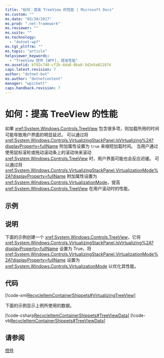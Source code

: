 ```yaml
---
title: "如何：提高 TreeView 的性能 | Microsoft Docs"
ms.custom: ""
ms.date: "03/30/2017"
ms.prod: ".net-framework"
ms.reviewer: ""
ms.suite: ""
ms.technology: 
  - "dotnet-wpf"
ms.tgt_pltfrm: ""
ms.topic: "article"
helpviewer_keywords: 
  - "TreeView 控件 [WPF], 提高性能"
ms.assetid: b792c740-cf2b-4da8-8ba8-3d2e5a821874
caps.latest.revision: 7
author: "dotnet-bot"
ms.author: "dotnetcontent"
manager: "wpickett"
caps.handback.revision: 7
---
```

# 如何：提高 TreeView 的性能
如果 <xref:System.Windows.Controls.TreeView> 包含很多项，则加载所用的时间可能导致用户界面的明显延迟。  可以通过将 <xref:System.Windows.Controls.VirtualizingStackPanel.IsVirtualizing%2A?displayProperty=fullName> 附加属性设置为 `true` 来缩短加载时间。  当用户通过使用鼠标滚轮或拖动滚动条上的滚动块来滚动 <xref:System.Windows.Controls.TreeView> 时，用户界面可能也会反应迟缓。  可以通过将 <xref:System.Windows.Controls.VirtualizingStackPanel.VirtualizationMode%2A?displayProperty=fullName> 附加属性设置为 <xref:System.Windows.Controls.VirtualizationMode>，提高 <xref:System.Windows.Controls.TreeView> 在用户滚动时的性能。  
  
## 示例  
  
## 说明  
 下面的示例创建一个 <xref:System.Windows.Controls.TreeView>，它将 <xref:System.Windows.Controls.VirtualizingStackPanel.IsVirtualizing%2A?displayProperty=fullName> 设置为 True，将 <xref:System.Windows.Controls.VirtualizingStackPanel.VirtualizationMode%2A?displayProperty=fullName> 设置为 <xref:System.Windows.Controls.VirtualizationMode> 以优化其性能。  
  
## 代码  
 [!code-xml[RecycleItemContainerShippets#VirtualizingTreeView](../../../../samples/snippets/csharp/VS_Snippets_Wpf/RecycleItemContainerShippets/CSharp/Window1.xaml#virtualizingtreeview)]  
  
 下面的示例显示上例所使用的数据。  
  
 [!code-csharp[RecycleItemContainerShippets#TreeViewData](../../../../samples/snippets/csharp/VS_Snippets_Wpf/RecycleItemContainerShippets/CSharp/Window1.xaml.cs#treeviewdata)]
 [!code-vb[RecycleItemContainerShippets#TreeViewData](../../../../samples/snippets/visualbasic/VS_Snippets_Wpf/RecycleItemContainerShippets/visualbasic/window1.xaml.vb#treeviewdata)]  
  
## 请参阅  
 [控件](../../../../docs/framework/wpf/advanced/optimizing-performance-controls.md)